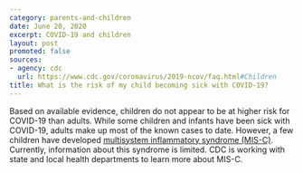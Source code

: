 ```yaml
---
category: parents-and-children
date: June 20, 2020
excerpt: COVID-19 and children
layout: post
promoted: false
sources:
- agency: cdc
  url: https://www.cdc.gov/coronavirus/2019-ncov/faq.html#Children
title: What is the risk of my child becoming sick with COVID-19?
---
```


Based on available evidence, children do not appear to be at higher risk for COVID-19 than adults. While some children and infants have been sick with COVID-19, adults make up most of the known cases to date. However, a few children have developed [multisystem inflammatory syndrome (MIS-C)](https://www.cdc.gov/coronavirus/2019-ncov/daily-life-coping/children/mis-c.html). Currently, information about this syndrome is limited. CDC is working with state and local health departments to learn more about MIS-C.